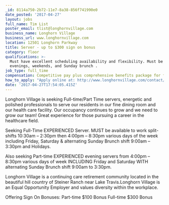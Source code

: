 ```yaml
---
_id: 8114a750-2b72-11e7-8a38-856f741990e0
date_posted: '2017-04-27'
layout: jobs
full_name: Tim List
poster_email: tlist@longhornvillage.com
business_name: Longhorn Village
business_url: www.longhornvillage.com
location: 12501 Longhorn Parkway
title: Server - up to $300 sign on bonus
category: floor
qualifications: >-
  Must have excellent scheduling availability and flexibility. Must be open to
  evenings, weekends, and Sunday brunch .
job_type: full_time
compensation: Competitive pay plus comprehensive benefits package for full-time associates.
how_to_apply: "Apply online at: http://www.longhornvillage.com/contact/careers-hr/\r\nClick on Open Positions at the bottom of the page. \r\nOr call us 512-266-5600"
date: '2017-04-27T17:54:05.415Z'
---
```

Longhorn Village is seeking Full-time/Part Time servers, energetic and polished professionals to serve our residents in our fine dining room and our health care facility. Our occupancy continues to grow and we need to grow our team! Great experience for those pursuing a career in the healthcare field. 

Seeking Full-Time EXPERIENCED Server. MUST be available to work split-shifts 10:30am – 2:30pm then 4:00pm – 8:30pm various days of the week including Friday, Saturday & alternating Sunday Brunch shift 9:00am – 3:30pm and Holidays.

Also seeking Part-time EXPERIENCED evening servers from 4:00pm – 8:30pm various days of week INCLUDING Friday and Saturday WITH alternating Sunday Brunch shift 9:00am to 3:30pm.

Longhorn Village is a continuing care retirement community located in the beautiful hill country of Steiner Ranch near Lake Travis.Longhorn Village is an Equal Opportunity Employer and values diversity within the workplace.

Offering Sign On Bonuses:
Part-time $100 Bonus
Full-time $300 Bonus
